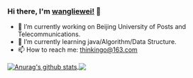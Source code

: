 ### Hi there, I'm [wangliewei!](https://github.com/wangliewei) 👋

<!--
**wangliewei/LeviWang** is a ✨ _special_ ✨ repository because its `README.md` (this file) appears on your GitHub profile.

Here are some ideas to get you started:

-->

- 🔭 I’m currently working on Beijing University of Posts and Telecommunications.
- 🌱 I’m currently learning java/Algorithm/Data Structure.
- 📫 How to reach me: thinkingo@163.com


<a href="https://github.com/anuraghazra/github-readme-stats">
  <img align="center" src="https://github-readme-stats.anuraghazra1.vercel.app/api?username=wangliewei&show_icons=true&include_all_commits=true&theme=material-palenight" alt="Anurag's github stats" />
</a>


<a href="https://github.com/anuraghazra/github-readme-stats">
  <!-- Change the `github-readme-stats.anuraghazra1.vercel.app` to `github-readme-stats.vercel.app`  -->
  <img align="center" src="https://github-readme-stats.anuraghazra1.vercel.app/api/top-langs/?username=wangliewei&layout=compact&theme=material-palenight" />
</a>

